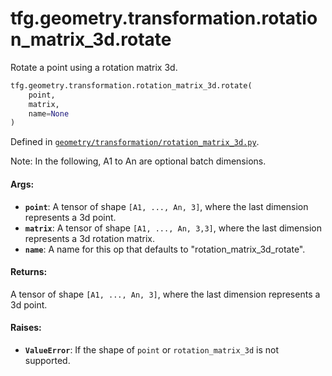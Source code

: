 <div itemscope itemtype="http://developers.google.com/ReferenceObject">
<meta itemprop="name" content="tfg.geometry.transformation.rotation_matrix_3d.rotate" />
<meta itemprop="path" content="Stable" />
</div>

# tfg.geometry.transformation.rotation_matrix_3d.rotate

Rotate a point using a rotation matrix 3d.

``` python
tfg.geometry.transformation.rotation_matrix_3d.rotate(
    point,
    matrix,
    name=None
)
```



Defined in [`geometry/transformation/rotation_matrix_3d.py`](https://github.com/tensorflow/graphics/blob/master/tensorflow_graphics/geometry/transformation/rotation_matrix_3d.py).

<!-- Placeholder for "Used in" -->

Note:
  In the following, A1 to An are optional batch dimensions.

#### Args:

* <b>`point`</b>: A tensor of shape `[A1, ..., An, 3]`, where the last dimension
    represents a 3d point.
* <b>`matrix`</b>: A tensor of shape `[A1, ..., An, 3,3]`, where the last dimension
    represents a 3d rotation matrix.
* <b>`name`</b>: A name for this op that defaults to "rotation_matrix_3d_rotate".


#### Returns:

A tensor of shape `[A1, ..., An, 3]`, where the last dimension represents
a 3d point.


#### Raises:

* <b>`ValueError`</b>: If the shape of `point` or `rotation_matrix_3d` is not
  supported.